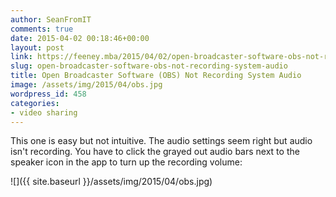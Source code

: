```yaml
---
author: SeanFromIT
comments: true
date: 2015-04-02 00:18:46+00:00
layout: post
link: https://feeney.mba/2015/04/02/open-broadcaster-software-obs-not-recording-system-audio/
slug: open-broadcaster-software-obs-not-recording-system-audio
title: Open Broadcaster Software (OBS) Not Recording System Audio
image: /assets/img/2015/04/obs.jpg
wordpress_id: 458
categories:
- video sharing
---
```


This one is easy but not intuitive. The audio settings seem right but audio isn't recording. You have to click the grayed out audio bars next to the speaker icon in the app to turn up the recording volume:

![]({{ site.baseurl }}/assets/img/2015/04/obs.jpg)
